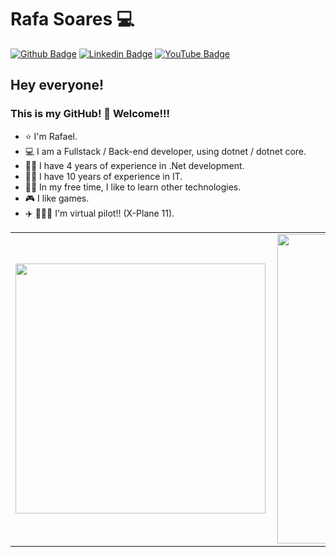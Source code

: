 # Rafa Soares 💻

[![Github Badge](https://img.shields.io/badge/-Github-000?style=flat-square&logo=Github&logoColor=white&link=https://github.com/rslewenstein)](https://github.com/rslewenstein)
[![Linkedin Badge](https://img.shields.io/badge/-LinkedIn-blue?style=flat-square&logo=Linkedin&logoColor=white&link=https://www.linkedin.com/in/rafael-soares-lewenstein/)](https://www.linkedin.com/in/rafael-soares-lewenstein/)
[![YouTube Badge](https://img.shields.io/badge/YouTube-%23FF0000.svg?&style=flat-square&logo=youtube&logoColor=white&link=https://youtube.com/c/RafaelSoaresLew)](https://youtube.com/c/RafaelSoaresLew)


## Hey everyone!
### This is my GitHub! 🤗 Welcome!!!

- ⭐ I'm Rafael.
- 💻 I am a Fullstack / Back-end developer, using dotnet / dotnet core.
- 👨‍💻 I have 4 years of experience in .Net development.
- 👨‍💻 I have 10 years of experience in IT.
- 👨‍💻 In my free time, I like to learn other technologies.
- 🎮 I like games.
- ✈️ 👨🏽‍✈️ I'm virtual pilot!! (X-Plane 11).

<center>
<table>
    <tr>
        <td><img width="400px" align="left" src="https://github-readme-stats.vercel.app/api/top-langs/?username=rslewenstein&hide=html&layout=compact&theme=buefy" /></td>
        <td><img width="495px" align="left" src="https://github-readme-stats.vercel.app/api?username=rslewenstein&theme=buefy"/></td>
    </tr>   
</table>
</center>

